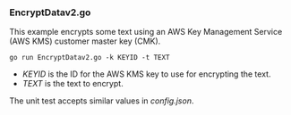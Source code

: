 ### EncryptDatav2.go

This example encrypts some text using an AWS Key Management Service (AWS KMS) customer master key (CMK).

`go run EncryptDatav2.go -k KEYID -t TEXT`

- _KEYID_ is the ID for the AWS KMS key to use for encrypting the text.
- _TEXT_ is the text to encrypt.

The unit test accepts similar values in _config.json_.
